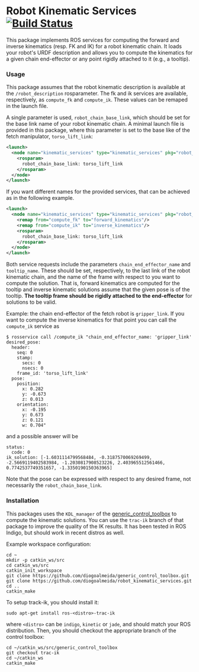 Robot Kinematic Services [![Build Status](https://travis-ci.org/diogoalmeida/robot_kinematic_services.svg?branch=master)](https://travis-ci.org/diogoalmeida/robot_kinematic_services)
===
This package implements ROS services for computing the forward and inverse kinematics (resp. FK and IK) for a robot kinematic chain. It loads your robot's URDF description and allows you to compute
the kinematics for a given chain end-effector or any point rigidly attached to it (e.g., a tooltip).

### Usage
This package assumes that the robot kinematic description is available at the `/robot_description` rosparameter. The fk and ik services are available, respectively, as `compute_fk` and `compute_ik`. These values can be remaped in the launch file.

A single parameter is used, `robot_chain_base_link`, which should be set for the base link name of your robot kinematic chain. A minimal launch file is provided in this package, where this parameter is set to the base like of the fetch manipulator, `torso_lift_link`:

```xml
<launch>
  <node name="kinematic_services" type="kinematic_services" pkg="robot_kinematic_services" output="screen">
    <rosparam>
      robot_chain_base_link: torso_lift_link
    </rosparam>
  </node>
</launch>
```

If you want different names for the provided services, that can be achieved as in the following example.

```xml
<launch>
  <node name="kinematic_services" type="kinematic_services" pkg="robot_kinematic_services" output="screen">
    <remap from="compute_fk" to="forward_kinematics"/>
    <remap from="compute_ik" to="inverse_kinematics"/>
    <rosparam>
      robot_chain_base_link: torso_lift_link
    </rosparam>
  </node>
</launch>
```

Both service requests include the parameters `chain_end_effector_name` and `tooltip_name`. These should be set, respectively, to the last link of the robot kinematic chain, and the name of the frame with respect to you want to compute the solution. That is, forward kinematics are computed for the tooltip and inverse kinematic solutions assume that the given pose is of the tooltip. **The tooltip frame should be rigidly attached to the end-effector** for solutions to be valid.

Example: the chain end-effector of the fetch robot is `gripper_link`. If you want to compute the inverse kinematics for that point you can call the `compute_ik` service as

```
$ rosservice call /compute_ik "chain_end_effector_name: 'gripper_link'
desired_pose:
  header:
    seq: 0
    stamp:
      secs: 0
      nsecs: 0
    frame_id: 'torso_lift_link'
  pose:
    position:
      x: 0.282
      y: -0.673
      z: 0.013
    orientation:
      x: -0.195
      y: 0.673
      z: 0.121
      w: 0.704"
```
and a possible answer will be
```
status:
  code: 0
ik_solution: [-1.6031114799568484, -0.3187570069269499, -2.5669119402583984, -1.2030817908523226, 2.403965512561466, 0.7742537749351657, -1.3350190150363965]
```

Note that the pose can be expressed with respect to any desired frame, not necessarily the `robot_chain_base_link`.

### Installation
This packages uses the `KDL_manager` of the [generic_control_toolbox](https://github.com/diogoalmeida/generic_control_toolbox) to compute the kinematic solutions. You can use the `trac-ik` branch of that package to improve the quality of the IK results. It has been tested in ROS Indigo, but should work in recent distros as well.

Example workspace configuration:
```
cd ~
mkdir -p catkin_ws/src
cd catkin_ws/src
catkin_init_workspace
git clone https://github.com/diogoalmeida/generic_control_toolbox.git
git clone https://github.com/diogoalmeida/robot_kinematic_services.git
cd ..
catkin_make
```

To setup track-ik, you should install it:
```
sudo apt-get install ros-<distro>-trac-ik
```
where `<distro>` can be `indigo`, `kinetic` or `jade`, and should match your ROS distribution. Then, you should checkout the appropriate branch of the control toolbox:

```
cd ~/catkin_ws/src/generic_control_toolbox
git checkout trac-ik
cd ~/catkin_ws
catkin_make
```
